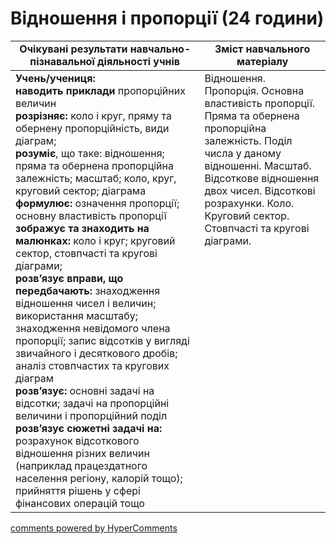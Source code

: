 <div id="hypercomments_widget" class="js-hypercomments-widget invisible"></div>

# Відношення і пропорції (24 години)

<table>
  <tr>
    <td width="60%" align="center"><b>Очікувані результати навчально-пізнавальної діяльності учнів</b>
    </td>
    <td width="40%" align="center"><b>Зміст навчального матеріалу</b>
    </td>
  </tr>
<tbody>
  <tr>
    <td width="60%" style="vertical-align:top !important;">
    <b>Учень/учениця:</b><br>
    	<b>наводить приклади</b> пропорційних величин <br>
    	<b>розрізняє:</b> коло і круг, пряму та обернену пропорційність, види діаграм; <br>
    	<b>розуміє</b>, що таке: відношення; пряма та обернена пропорційна залежність; масштаб; коло, круг, круговий сектор; діаграма <br>
    	<b>формулює:</b> означення пропорції; основну властивість пропорції <br>
    	<b>зображує та знаходить на малюнках:</b> коло і круг; круговий сектор, стовпчасті та кругові діаграми;  <br>
    	<b>розв’язує вправи, що передбачають:</b> знаходження відношення чисел і величин; використання масштабу; знаходження невідомого члена пропорції; запис відсотків у вигляді звичайного і десяткового дробів; аналіз стовпчастих та кругових діаграм <br>
    	<b>розв’язує:</b> основні задачі на відсотки; задачі на пропорційні величини і пропорційний поділ <br>
    	<b>розв’язує сюжетні задачі на:</b> розрахунок відсоткового відношення різних величин (наприклад працездатного населення регіону, калорій тощо); прийняття рішень у сфері фінансових операцій тощо
    </td>
    <td width="40%" style="vertical-align:top !important;">
    	Відношення. Пропорція. Основна властивість пропорції. Пряма та обернена пропорційна залежність. Поділ числа у даному відношенні. Масштаб. <br>
    	Відсоткове відношення двох чисел. Відсоткові розрахунки.
    	Коло. Круговий сектор. Стовпчасті та кругові діаграми.
    </td>
  </tr>
</tbody>
</table>

<div class="js-hypercomments-container">
<a href="http://hypercomments.com" class="hc-link" title="comments widget">comments powered by HyperComments</a>
</div>